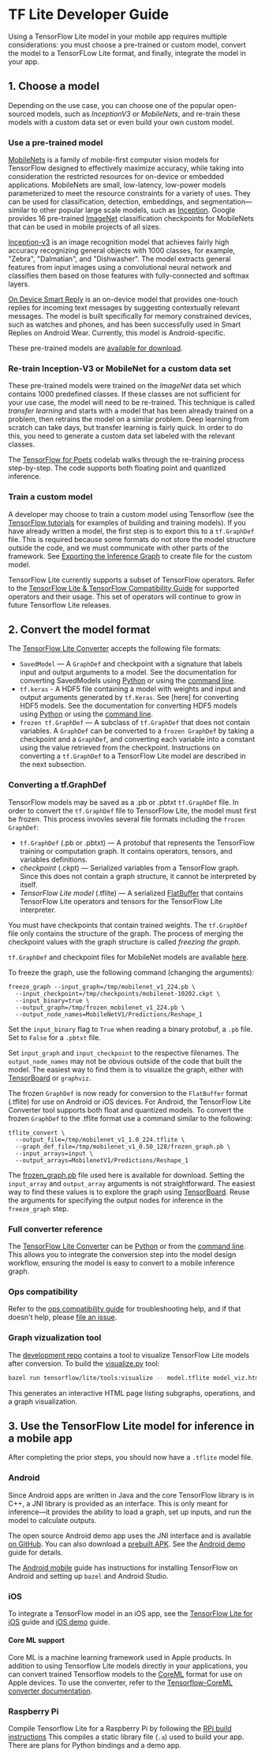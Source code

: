 # TF Lite Developer Guide

Using a TensorFlow Lite model in your mobile app requires multiple
considerations: you must choose a pre-trained or custom model, convert the model
to a TensorFLow Lite format, and finally, integrate the model in your app.

## 1. Choose a model

Depending on the use case, you can choose one of the popular open-sourced models,
such as *InceptionV3* or *MobileNets*, and re-train these models with a custom
data set or even build your own custom model.

### Use a pre-trained model

[MobileNets](https://research.googleblog.com/2017/06/mobilenets-open-source-models-for.html)
is a family of mobile-first computer vision models for TensorFlow designed to
effectively maximize accuracy, while taking into consideration the restricted
resources for on-device or embedded applications. MobileNets are small,
low-latency, low-power models parameterized to meet the resource constraints for
a variety of uses. They can be used for classification, detection, embeddings, and
segmentation—similar to other popular large scale models, such as
[Inception](https://arxiv.org/pdf/1602.07261.pdf). Google provides 16 pre-trained
[ImageNet](http://www.image-net.org/challenges/LSVRC/) classification checkpoints
for MobileNets that can be used in mobile projects of all sizes.

[Inception-v3](https://arxiv.org/abs/1512.00567) is an image recognition model
that achieves fairly high accuracy recognizing general objects with 1000 classes,
for example, "Zebra", "Dalmatian", and "Dishwasher". The model extracts general
features from input images using a convolutional neural network and classifies
them based on those features with fully-connected and softmax layers.

[On Device Smart Reply](https://research.googleblog.com/2017/02/on-device-machine-intelligence.html)
is an on-device model that provides one-touch replies for incoming text messages
by suggesting contextually relevant messages. The model is built specifically for
memory constrained devices, such as watches and phones, and has been successfully
used in Smart Replies on Android Wear. Currently, this model is Android-specific.

These pre-trained models are [available for download](models.md).

### Re-train Inception-V3 or MobileNet for a custom data set

These pre-trained models were trained on the *ImageNet* data set which contains
1000 predefined classes. If these classes are not sufficient for your use case,
the model will need to be re-trained. This technique is called
*transfer learning* and starts with a model that has been already trained on a
problem, then retrains the model on a similar problem. Deep learning from
scratch can take days, but transfer learning is fairly quick. In order to do
this, you need to generate a custom data set labeled with the relevant classes.

The [TensorFlow for Poets](https://codelabs.developers.google.com/codelabs/tensorflow-for-poets/)
codelab walks through the re-training process step-by-step. The code supports
both floating point and quantized inference.

### Train a custom model

A developer may choose to train a custom model using Tensorflow (see the
[TensorFlow tutorials](../tutorials/) for examples of building and training
models). If you have already written a model, the first step is to export this
to a `tf.GraphDef` file. This is required because some formats do not store the
model structure outside the code, and we must communicate with other parts of
the framework. See
[Exporting the Inference Graph](https://www.tensorflow.org/tutorials/keras/save_and_restore_models#save_the_entire_model)
to create file for the custom model.

TensorFlow Lite currently supports a subset of TensorFlow operators. Refer to
the [TensorFlow Lite & TensorFlow Compatibility Guide](tf_ops_compatibility.md)
for supported operators and their usage. This set of operators will continue to
grow in future Tensorflow Lite releases.

## 2. Convert the model format

The [TensorFlow Lite Converter](convert) accepts the following file formats:

*   `SavedModel` — A `GraphDef` and checkpoint with a signature that labels
    input and output arguments to a model. See the documentation for converting
    SavedModels using [Python](convert/python_api#basic_savedmodel) or using the
    [command line](convert/cmdline_examples#savedmodel).
*   `tf.keras` - A HDF5 file containing a model with weights and input and
    output arguments generated by `tf.Keras`. See [here] for converting HDF5
    models. See the documentation for converting HDF5 models using
    [Python](convert/python_api#basic_keras_file) or using the
    [command line](convert/cmdline_examples#keras).
*   `frozen tf.GraphDef` — A subclass of `tf.GraphDef` that does not contain
    variables. A `GraphDef` can be converted to a `frozen GraphDef` by taking a
    checkpoint and a `GraphDef`, and converting each variable into a constant
    using the value retrieved from the checkpoint. Instructions on converting a
    `tf.GraphDef` to a TensorFlow Lite model are described in the next
    subsection.

### Converting a tf.GraphDef

TensorFlow models may be saved as a .pb or .pbtxt `tf.GraphDef` file. In order
to convert the `tf.GraphDef` file to TensorFlow Lite, the model must first be
frozen. This process invovles several file formats including the `frozen
GraphDef`:

*   `tf.GraphDef` (.pb or .pbtxt) — A protobuf that represents the TensorFlow
    training or computation graph. It contains operators, tensors, and variables
    definitions.
*   *checkpoint* (.ckpt) — Serialized variables from a TensorFlow graph. Since
    this does not contain a graph structure, it cannot be interpreted by itself.
*   *TensorFlow Lite model* (.tflite) — A serialized
    [FlatBuffer](https://google.github.io/flatbuffers/) that contains TensorFlow
    Lite operators and tensors for the TensorFlow Lite interpreter.

You must have checkpoints that contain trained weights. The `tf.GraphDef` file
only contains the structure of the graph. The process of merging the checkpoint
values with the graph structure is called *freezing the graph*.

`tf.GraphDef` and checkpoint files for MobileNet models are available
[here](https://github.com/tensorflow/models/blob/master/research/slim/nets/mobilenet_v1.md).

To freeze the graph, use the following command (changing the arguments):

```
freeze_graph --input_graph=/tmp/mobilenet_v1_224.pb \
  --input_checkpoint=/tmp/checkpoints/mobilenet-10202.ckpt \
  --input_binary=true \
  --output_graph=/tmp/frozen_mobilenet_v1_224.pb \
  --output_node_names=MobileNetV1/Predictions/Reshape_1
```

Set the `input_binary` flag to `True` when reading a binary protobuf, a `.pb`
file. Set to `False` for a `.pbtxt` file.

Set `input_graph` and `input_checkpoint` to the respective filenames. The
`output_node_names` may not be obvious outside of the code that built the model.
The easiest way to find them is to visualize the graph, either with
[TensorBoard](https://www.tensorflow.org/guide/summaries_and_tensorboard) or
`graphviz`.

The frozen `GraphDef` is now ready for conversion to the `FlatBuffer` format
(.tflite) for use on Android or iOS devices. For Android, the TensorFlow Lite
Converter tool supports both float and quantized models. To convert the frozen
`GraphDef` to the .tflite format use a command similar to the following:

```
tflite_convert \
  --output_file=/tmp/mobilenet_v1_1.0_224.tflite \
  --graph_def_file=/tmp/mobilenet_v1_0.50_128/frozen_graph.pb \
  --input_arrays=input \
  --output_arrays=MobilenetV1/Predictions/Reshape_1
```

The
[frozen_graph.pb](https://storage.googleapis.com/download.tensorflow.org/models/mobilenet_v1_1.0_224_frozen.tgz)
file used here is available for download. Setting the `input_array` and
`output_array` arguments is not straightforward. The easiest way to find these
values is to explore the graph using
[TensorBoard](https://www.tensorflow.org/guide/summaries_and_tensorboard). Reuse
the arguments for specifying the output nodes for inference in the
`freeze_graph` step.

### Full converter reference

The [TensorFlow Lite Converter](convert/) can be [Python](convert/python_api.md)
or from the [command line](convert/cmdline_examples.md). This allows you to
integrate the conversion step into the model design workflow, ensuring the model
is easy to convert to a mobile inference graph.

### Ops compatibility

Refer to the [ops compatibility guide](tf_ops_compatibility.md) for
troubleshooting help, and if that doesn't help, please
[file an issue](https://github.com/tensorflow/tensorflow/issues).

### Graph vizualization tool

The [development repo](https://github.com/tensorflow/tensorflow) contains a tool
to visualize TensorFlow Lite models after conversion. To build the
[visualize.py](https://github.com/tensorflow/tensorflow/blob/master/tensorflow/lite/tools/visualize.py)
tool:

```sh
bazel run tensorflow/lite/tools:visualize -- model.tflite model_viz.html
```

This generates an interactive HTML page listing subgraphs, operations, and a
graph visualization.


## 3. Use the TensorFlow Lite model for inference in a mobile app

After completing the prior steps, you should now have a `.tflite` model file.

### Android

Since Android apps are written in Java and the core TensorFlow library is in C++,
a JNI library is provided as an interface. This is only meant for inference—it
provides the ability to load a graph, set up inputs, and run the model to
calculate outputs.

The open source Android demo app uses the JNI interface and is available
[on GitHub](https://github.com/tensorflow/tensorflow/tree/master/tensorflow/lite/java/demo/app).
You can also download a
[prebuilt APK](http://download.tensorflow.org/deps/tflite/TfLiteCameraDemo.apk).
See the <a href="./demo_android.md">Android demo</a> guide for details.

The <a href="./android_build.md">Android mobile</a> guide has instructions for
installing TensorFlow on Android and setting up `bazel` and Android Studio.

### iOS

To integrate a TensorFlow model in an iOS app, see the
[TensorFlow Lite for iOS](ios.md) guide and <a href="./demo_ios.md">iOS demo</a>
guide.

#### Core ML support

Core ML is a machine learning framework used in Apple products. In addition to
using Tensorflow Lite models directly in your applications, you can convert
trained Tensorflow models to the
[CoreML](https://developer.apple.com/machine-learning/) format for use on Apple
devices. To use the converter, refer to the
[Tensorflow-CoreML converter documentation](https://github.com/tf-coreml/tf-coreml).

### Raspberry Pi

Compile Tensorflow Lite for a Raspberry Pi by following the
[RPi build instructions](rpi.md) This compiles a static library file (`.a`) used
to build your app. There are plans for Python bindings and a demo app.
